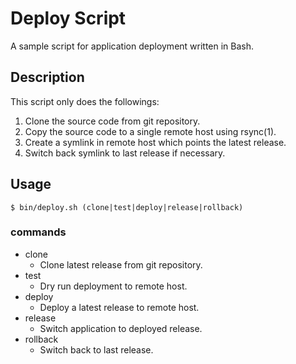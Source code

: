 # Deploy Script

A sample script for application deployment written in Bash.

## Description

This script only does the followings:

1. Clone the source code from git repository.
2. Copy the source code to a single remote host using rsync(1).
3. Create a symlink in remote host which points the latest release.
4. Switch back symlink to last release if necessary.

## Usage

```
$ bin/deploy.sh (clone|test|deploy|release|rollback)
```

### commands

- clone
  - Clone latest release from git repository.
- test
  - Dry run deployment to remote host.
- deploy
  - Deploy a latest release to remote host.
- release
  - Switch application to deployed release.
- rollback
  - Switch back to last release.
